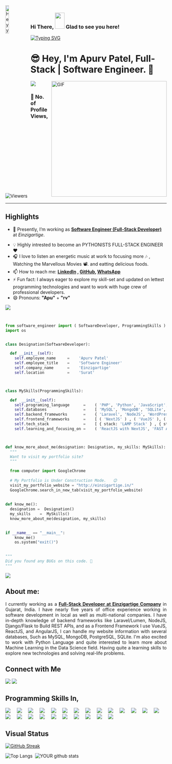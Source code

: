 <img align="left" src="https://thaddeus-segura.com/wp-content/uploads/2020/07/f16d4dd5aa05c3754fd0b359d487cce64f6252730a7cc435f3f37a13e53e2e59.0.png" alt="Heyy" width="15%" />

### Hi There, <img src="https://raw.githubusercontent.com/iampavangandhi/iampavangandhi/master/gifs/Hi.gif" width="30px" height="50px">   Glad to see you here!

[![Typing SVG](https://readme-typing-svg.herokuapp.com/?size=45&width=600&center=true&vCenter=true&color=FD428E&font=Maven+Pro&lines=Hey,+I%27m+Full-Stack+Developer;Hey,+I%27m+Full-Stack+Developer;Hey,+I%27m+Full+Stack+Developer)](https://git.io/typing-svg)
# 😎 Hey, I'm **Apurv Patel**, Full-Stack | Software Engineer. 🔰 

<!-- 

<div class="text-danger"> <b> Thanks to Reach out My Page here, </b> </div> -->

<!--  https://user-images.githubusercontent.com/57037068/88589670-8c77e580-d06a-11ea-8067-696c17a6a496.gif   -->

<img src="https://raw.githubusercontent.com/andreasbm/readme/master/assets/lines/water.png" />



<img align="right" alt="GIF" src="https://gifimage.net/wp-content/uploads/2018/06/trabajo-gif-4.gif" width="360"/>


### :eyes: No. of Profile Views,
<img alt="Viewers" src="https://komarev.com/ghpvc/?username=Apurv3027&color=green&style=flat-square"/>
<!-- Place this tag where you want the button to render. -->
<!-- <a class="github-button" href="https://github.com/Apurv3027" data-color-scheme="no-preference: dark; light: light; dark: dark;" data-size="large" aria-label="Follow @Apurv3027 on GitHub">Follow @Apurv3027</a> -->

<!-- <img src="https://raw.githubusercontent.com/andreasbm/readme/master/assets/lines/colored.png" /> -->
<hr />

## Highlights

<ul>
 
 <li> <p class="text-align: justify;">🔭 Presently, I’m working as <a href="https://www.linkedin.com/in/apurv3027/"><b>Software Engineer (Full-Stack Developer)</b></a> at <i>Einzigartige</i>.</p></li>
 
 <li> 💡 Highly intrested to become an PYTHONISTS FULL-STACK ENGINEER ❤️</li>
 <li> 🎧 I love to listen an energetic music at work to focusing more 🎶 , Watching the Marvellous Movies 📽️. and eatting delicious foods.</li>
 
 <li> 📫 How to reach me: <b> <a href="https://www.linkedin.com/in/apurv3027/" target="_blank" class="text-primary"> LinkedIn</a> , <a href="https://github.com/Apurv3027" target="_blank" class="text-dark"> GitHub</a>, <a href="tel:+91-9723567600" target="_blank" class="text-dark"> WhatsApp </a> </b> </li>
 
  <li> ⚡ Fun fact: I always eager to explore my skill-set and updated on lettest programming technologies and want to work with huge crew of professional developers.</li>
  <li> 😄 Pronouns: <b>"Apu"</b> + <b>"rv"</b> </li>
  
</ul>

<img src="https://raw.githubusercontent.com/andreasbm/readme/master/assets/lines/colored.png" />

``` python


from software_engineer import ( SoftwareDeveloper, ProgrammingSkills )
import os


class Designation(SoftwareDeveloper):

  def __init__(self):
    self.employee_name     =    'Apurv Patel'
    self.employee_title    =    'Software Engineer'
    self.company_name      =    'Einzigartige'
    self.location          =    'Surat'  



class MySkills(ProgrammingSkills):

  def  __init__(self):
    self.programing_language      =    ( 'PHP', 'Python', 'JavaScript', 'Flutter' )
    self.databases                =    [ 'MySQL', 'MongoDB', 'SQLite', 'PostgreSQL', 'Firebase' ]
    self.backend_frameworks       =    { 'Laravel', 'NodeJS', 'WordPress', 'Django' }
    self.frontend_frameworks      =    [ ( 'NextJS' ) , ( 'VueJS' ), ( 'ReactJS' ), ( 'AngularJS' )  ]  
    self.tech_stack               =    [ { stack: 'LAMP Stack' } , { stack : "WAMP Stack" }, { stack : "XAMPP Stack" } ]
    self.learning_and_focusing_on =    ( 'ReactJS with NextJS', 'FAST API', 'Django', 'AWS Services', 'CI & CD Development' )



def know_more_about_me(designation: Designation, my_skills: MySkills):
  """
  Want to visit my portfolio site?
  """
  
  from computer import GoogleChrome
  
  # My Portfolio is Under Construction Mode.   😉 
  visit_my_portfolio_website = "http://einzigartige.in/"
  GoogleChrome.search_in_new_tab(visit_my_portfolio_website)
 
  
def know_me():
  designation =  Designation()
  my_skills    =  MySkills()
  know_more_about_me(designation, my_skills)
  

if __name__ == "__main__":
    know_me()
    os.system("exit()")
    

"""
Did you found any BUGs on this code. 🤔
"""
```

 
<!-- - ⚡ Fun fact: ... -->
<!-- - 👯 I’m looking to collaborate on ... -->
<!-- - 🤔 I’m looking for help with ... -->
<!-- - 💬 Ask me about ... -->

<img src="https://raw.githubusercontent.com/andreasbm/readme/master/assets/lines/dark.png" />


## About me: 

<p style="text-align: justify;">
I currently working as a <a href="https://www.linkedin.com/in/apurv3027/"><b>Full-Stack Developer at Einzigartige Company</b></a> in Gujarat, India. I have nearly five years of office experience working in software development in local as well as multi-national companies. I have in-depth knowledge of backend frameworks like Laravel/Lumen, NodeJS, Django/Flask to Build REST APIs, and as a Frontend Framework I use VueJS, ReactJS, and AngularJS, I can handle my website information with several databases, Such as MySQL, MongoDB, PostgreSQL, SQLite. I'm also excited to work with Python Language and quite interested to learn more about Machine Learning in the Data Science field. Having quite a learning skills to explore new technologies and solving real-life problems.
</p>

 
<!-- <img src="https://raw.githubusercontent.com/andreasbm/readme/master/assets/lines/rainbow.png" /> -->

## Connect with Me

[<img src="https://img.shields.io/badge/linkedin-%230077B5.svg?&style=for-the-badge&logo=linkedin&logoColor=white" />](https://www.linkedin.com/in/apurv3027/)
[<img src="https://img.shields.io/badge/instagram-%23FF00AA.svg?&style=for-the-badge&logo=instagram&logoColor=white" />](https://www.instagram.com/_.apurv_patel30/)

<!-- <img src="https://raw.githubusercontent.com/andreasbm/readme/master/assets/lines/colored.png" /> -->

## Programming Skills In,
<img src="https://img.shields.io/badge/PHP-%233776AB.svg?&style=for-the-badge&logo=php&logoColor=white" />  &nbsp;  &nbsp;
<img src="https://img.shields.io/badge/laravel-%233776AB.svg?&style=for-the-badge&logo=laravel&logoColor=white" />    &nbsp; &nbsp;
<img src="https://img.shields.io/badge/javascript-%23D00000.svg?&style=for-the-badge&logo=javascript&logoColor=white" />  &nbsp; &nbsp;
<img src="https://img.shields.io/badge/ajax-%23D00000.svg?&style=for-the-badge&logo=ajax&logoColor=white" />   &nbsp; &nbsp;
<img src="https://img.shields.io/badge/reactjs-%23D00000.svg?&style=for-the-badge&logo=reactjs&logoColor=white" />    &nbsp; &nbsp;
<img src="https://img.shields.io/badge/vueJS-%23D00000.svg?&style=for-the-badge&logo=vueJS&logoColor=white" />   &nbsp; &nbsp;
<img src="https://img.shields.io/badge/Python-%FFFFFF.svg?&style=for-the-badge&logo=python&logoColor=white" />  &nbsp; &nbsp;
<img src="https://img.shields.io/badge/django-%FFFFFF.svg?&style=for-the-badge&logo=django&logoColor=white" />  &nbsp; &nbsp;
<img src="https://img.shields.io/badge/oncrawl-%FFFFFF.svg?&style=for-the-badge&logo=oncrawl&logoColor=white" />  &nbsp; &nbsp;
<img src="https://img.shields.io/badge/Gunicorn-%FFFFFF.svg?&style=for-the-badge&logo=Gunicorn&logoColor=white" />    &nbsp; &nbsp;
<img src="https://img.shields.io/badge/zoho-%23FF00AA.svg?&style=for-the-badge&logo=zoho&logoColor=white" />  &nbsp; &nbsp;
<img src="https://img.shields.io/badge/crm-%23FF00AA.svg?&style=for-the-badge&logo=crm&logoColor=white" />  &nbsp; &nbsp;
<img src="https://img.shields.io/badge/campaigns-%23FF00AA.svg?&style=for-the-badge&logo=campaigns&logoColor=white" />  &nbsp; &nbsp;
<img src="https://img.shields.io/badge/invoice-%23FF00AA.svg?&style=for-the-badge&logo=invoice&logoColor=white" />    &nbsp; &nbsp;
<img src="https://img.shields.io/badge/mail-%23FF00AA.svg?&style=for-the-badge&logo=mail&logoColor=white" />    &nbsp; &nbsp;
<img src="https://img.shields.io/badge/cliq-%23FF00AA.svg?&style=for-the-badge&logo=cliq&logoColor=white" />    &nbsp; &nbsp;
<img src="https://img.shields.io/badge/analytics-%23FF00AA.svg?&style=for-the-badge&logo=analytics&logoColor=white" />    &nbsp; &nbsp;
<img src="https://img.shields.io/badge/mysql-%233756AB.svg?&style=for-the-badge&logo=mysql&logoColor=white" />    &nbsp; &nbsp;
<img src="https://img.shields.io/badge/postgresql-%233756AB.svg?&style=for-the-badge&logo=postgresql&logoColor=white" />    &nbsp; &nbsp;
<img src="https://img.shields.io/badge/mongodb-%233756AB.svg?&style=for-the-badge&logo=mysql&logoColor=white" />    &nbsp; &nbsp;
<img src="https://img.shields.io/badge/firebase-%233756AB.svg?&style=for-the-badge&logo=firebase&logoColor=white" />  &nbsp; &nbsp;
<img src="https://img.shields.io/badge/flutter-%233756AB.svg?&style=for-the-badge&logo=flutter&logoColor=white" />   &nbsp; &nbsp;
<img src="https://img.shields.io/badge/Linux-%23FCC624.svg?&style=for-the-badge&logo=Linux&logoColor=white" />   &nbsp; &nbsp;
<img src="https://img.shields.io/badge/windows-%23FCC624.svg?&style=for-the-badge&logo=windows&logoColor=white" />  

<!-- <img src="https://raw.githubusercontent.com/andreasbm/readme/master/assets/lines/colored.png" /> -->

## Visual Status

[![GitHub Streak](https://github-readme-streak-stats.herokuapp.com/?user=Apurv3027&theme=radical)](https://git.io/streak-stats) 

![Top Langs](https://github-readme-stats.vercel.app/api/top-langs/?username=Apurv3027&show_icons=true&theme=radical)&nbsp; ![YOUR github stats](https://github-readme-stats.vercel.app/api?username=Apurv3027&show_icons=true&theme=radical)
